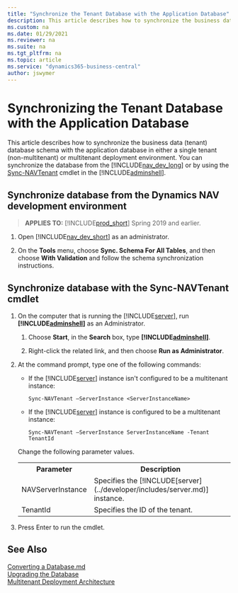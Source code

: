 ```yaml
---
title: "Synchronize the Tenant Database with the Application Database"
description: This article describes how to synchronize the business data (tenant) database schema with the application database in a single tenant or multitenant deployment environment
ms.custom: na
ms.date: 01/29/2021
ms.reviewer: na
ms.suite: na
ms.tgt_pltfrm: na
ms.topic: article
ms.service: "dynamics365-business-central"
author: jswymer
---
```

# Synchronizing the Tenant Database with the Application Database

This article describes how to synchronize the business data \(tenant\) database schema with the application database in either a single tenant (non-multitenant) or multitenant deployment environment. You can synchronize the database from the [!INCLUDE[nav_dev_long](../developer/includes/nav_dev_long_md.md)] or by using the [Sync-NAVTenant](/powershell/module/microsoft.dynamics.nav.management/sync-navtenant) cmdlet in the [!INCLUDE[adminshell](../developer/includes/adminshell.md)].

## Synchronize database from the Dynamics NAV development environment

> **APPLIES TO:** [!INCLUDE[prod_short](../developer/includes/prod_short.md)] Spring 2019 and earlier.

1. Open [!INCLUDE[nav_dev_short](../developer/includes/nav_dev_short_md.md)] as an administrator.

2. On the **Tools** menu, choose **Sync. Schema For All Tables**, and then choose **With Validation** and follow the schema synchronization instructions.

## Synchronize database with the Sync-NAVTenant cmdlet  

1. On the computer that is running the [!INCLUDE[server](../developer/includes/server.md)], run **[!INCLUDE[adminshell](../developer/includes/adminshell.md)]** as an Administrator.  

    1. Choose **Start**, in the **Search** box, type **[!INCLUDE[adminshell](../developer/includes/adminshell.md)]**.  

    2. Right-click the related link, and then choose **Run as Administrator**.  

2. At the command prompt, type one of the following commands:  

    - If the [!INCLUDE[server](../developer/includes/server.md)] instance isn't configured to be a multitenant instance:  

        ```
        Sync-NAVTenant –ServerInstance <ServerInstanceName>  
        ```  

    - If the [!INCLUDE[server](../developer/includes/server.md)] instance is configured to be a multitenant instance:  

        ```
        Sync-NAVTenant –ServerInstance ServerInstanceName -Tenant TenantId  
        ```  

     Change the following parameter values.  

     <table>
     <tr>
     <th>Parameter</th>
     <th>Description</th>
     </tr>
     <tr>
     <td>NAVServerInstance</td>
     <td>Specifies the [!INCLUDE[server](../developer/includes/server.md)] instance.</td>
     </tr>
     <tr>
     <td>TenantId</td>
     <td>Specifies the ID of the tenant.</td>
     </tr>
     </table>

3.  Press Enter to run the cmdlet.  

## See Also  
[Converting a Database.md](../upgrade/Converting-a-Database.md)  
[Upgrading the Database](../upgrade/Upgrading-the-Data.md)  
[Multitenant Deployment Architecture](../deployment/Multitenant-Deployment-Architecture.md)   
